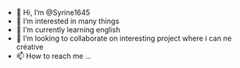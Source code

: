 - 👋 Hi, I’m @Syrine1645
- 👀 I’m interested in many things 
- 🌱 I’m currently learning english
- 💞️ I’m looking to collaborate on interesting project where i can ne créative
- 📫 How to reach me ...

<!---
Syrine1645/Syrine1645 is a ✨ special ✨ repository because its `README.md` (this file) appears on your GitHub profile.
You can click the Preview link to take a look at your changes.
--->

